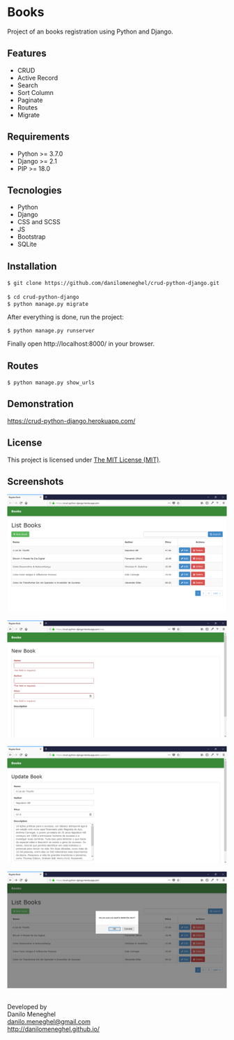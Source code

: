 # Books

Project of an books registration using Python and Django.

## Features

- CRUD
- Active Record
- Search
- Sort Column
- Paginate
- Routes
- Migrate

## Requirements

- Python >= 3.7.0
- Django >= 2.1
- PIP >= 18.0

## Tecnologies

- Python
- Django
- CSS and SCSS
- JS
- Bootstrap
- SQLite

## Installation

```
$ git clone https://github.com/danilomeneghel/crud-python-django.git

$ cd crud-python-django
$ python manage.py migrate
```

After everything is done, run the project:

```
$ python manage.py runserver
```

Finally open http://localhost:8000/ in your browser.

## Routes

```
$ python manage.py show_urls
```

## Demonstration

https://crud-python-django.herokuapp.com/

## License

This project is licensed under <a href="LICENSE">The MIT License (MIT)</a>.

## Screenshots

![Screenshots](screenshots/screenshot01.png)<br><br>
![Screenshots](screenshots/screenshot02.png)<br><br>
![Screenshots](screenshots/screenshot03.png)<br><br>
![Screenshots](screenshots/screenshot04.png)<br><br>

Developed by<br>
Danilo Meneghel<br>
danilo.meneghel@gmail.com<br>
http://danilomeneghel.github.io/<br>

